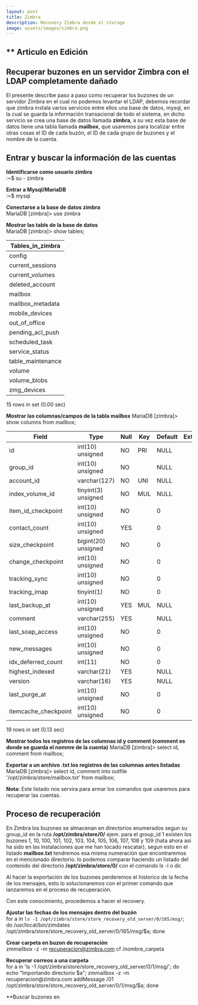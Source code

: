 ```yaml
---
layout: post
title: Zimbra
description: Recovery Zimbra desde el storage
image: assets/images/zimbra.png
---
```

## ** Articulo en Edición ##
## Recuperar buzones en un servidor Zimbra con el LDAP completamente dañado ##  
El presente describe paso a paso como recuperar los buzones de un servidor Zimbra en el cual no podemos levantar el LDAP, debemos recordar que zimbra instala varios servicios entre ellos una base de datos, mysql, en la cual se guarda la información transacional de todo el sistema, en dicho servicio se crea una base de datos llamada **zimbra**, a su vez esta base de datos tiene una tabla llamada **mailbox**, que usaremos para localizar entre otras cosas el ID de cada buzón, el ID de cada grupo de buzones y el nombre de la cuenta.  

## Entrar y buscar la información de las cuentas ##  
**Identificarse como usuario zimbra**  
:~$ su - zimbra  

**Entrar a Mysql/MariaDB**  
:~$ mysql  

**Conectarse a la base de datos zimbra**  
MariaDB [zimbra]> use zimbra  

**Mostrar las tabls de la base de datos**  
MariaDB [zimbra]> show tables;  

| Tables_in_zimbra  |  
|-------------------|  
| config            |  
| current_sessions  |  
| current_volumes   |  
| deleted_account   |  
| mailbox           |  
| mailbox_metadata  |  
| mobile_devices    |  
| out_of_office     |  
| pending_acl_push  |  
| scheduled_task    |  
| service_status    |  
| table_maintenance |  
| volume            |  
| volume_blobs      |  
| zmg_devices       |  
15 rows in set (0.00 sec)  

**Mostrar las columnas/campos de la tabla mailbox**
MariaDB [zimbra]> show columns from mailbox;

| Field                | Type                | Null | Key | Default | Extra |
|----------------------|---------------------|------|-----|---------|-------|
| id                   | int(10) unsigned    | NO   | PRI | NULL    |       |
| group_id             | int(10) unsigned    | NO   |     | NULL    |       |
| account_id           | varchar(127)        | NO   | UNI | NULL    |       |
| index_volume_id      | tinyint(3) unsigned | NO   | MUL | NULL    |       |
| item_id_checkpoint   | int(10) unsigned    | NO   |     | 0       |       |
| contact_count        | int(10) unsigned    | YES  |     | 0       |       |
| size_checkpoint      | bigint(20) unsigned | NO   |     | 0       |       |
| change_checkpoint    | int(10) unsigned    | NO   |     | 0       |       |
| tracking_sync        | int(10) unsigned    | NO   |     | 0       |       |
| tracking_imap        | tinyint(1)          | NO   |     | 0       |       |
| last_backup_at       | int(10) unsigned    | YES  | MUL | NULL    |       |
| comment              | varchar(255)        | YES  |     | NULL    |       |
| last_soap_access     | int(10) unsigned    | NO   |     | 0       |       |
| new_messages         | int(10) unsigned    | NO   |     | 0       |       |
| idx_deferred_count   | int(11)             | NO   |     | 0       |       |
| highest_indexed      | varchar(21)         | YES  |     | NULL    |       |
| version              | varchar(16)         | YES  |     | NULL    |       |
| last_purge_at        | int(10) unsigned    | NO   |     | 0       |       |
| itemcache_checkpoint | int(10) unsigned    | NO   |     | 0       |       |
19 rows in set (0.13 sec)

**Mostrar todos los registros de las columnas id y comment (comment es donde se guarda el nomnre de la cuenta)**
MariaDB [zimbra]> select id, comment from mailbox;

**Exportar a un archivo .txt los registros de las columnas antes listadas**
MariaDB [zimbra]> select id, comment into outfile '/opt/zimbra/store/mailbox.txt' from mailbox;

**Nota:**
Este listado nos servira para armar los comandos que usaremos para recuperar las cuentas.

## Proceso de recuperación ##
En Zimbra los buzones se almacenan en directorios enumerados segun su group_id en la ruta **/opt/zimbra/store/0/** ejem. para el group_id 1 existen los buzones 1, 10, 100, 101, 102, 103, 104, 105, 106, 107, 108 y 109 (hata ahora asi ha sido en las instalaciones que me han tocado rescatar), segun esto en el listado **mailbox.txt** tendremos esa misma numeración  que encontraremos en el mencionado directorio. lo podemos comparar haciendo un listado del contenido del directorio **/opt/zimbra/store/0/** con el comando ls -l o dir.

Al hacer la exportación de los buzones perderemos el historico de la fecha de los mensajes, esto lo solucionaremos con el primer comando que lanzaremos en el proceso de recuperación.

Con este conocimiento, procedemos a hacer el recovery.

**Ajustar las fechas de los mensajes dentro del buzón**  
for a in `ls -1 /opt/zimbra/store/store_recovery_old_server/0/165/msg/`; do /usr/local/bin/zimdates /opt/zimbra/store/store_recovery_old_server/0/165/msg/$a; done  

**Crear carpeta en buzon de recuperación**  
zmmailbox -z -m recuperacion@zimbra.com cf /nombre_carpeta

**Recuperar correos a una carpeta**  
for a in 'ls -1 /opt/zimbra/store/store_recovery_old_server/0/1/msg/'; do echo "Importando directorio $a"; zmmailbox -z -m recuperacion@zimbra.com addMessage /01 /opt/zimbra/store/store_recovery_old_server/0/1/msg/$a; done

**Buscar buzones en 
